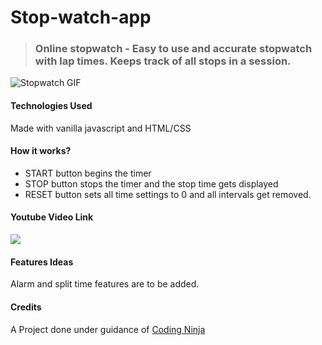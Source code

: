# Stop-watch-app
> ### Online stopwatch -  Easy to use and accurate stopwatch with lap times. Keeps track of all stops in a session.
![Stopwatch GIF](https://media.giphy.com/media/jueWTklJNqsFu17f90/source.gif)

#### Technologies Used
Made with vanilla javascript and HTML/CSS
#### How it works?
- START button begins the timer
- STOP button stops the timer and the stop time gets displayed
- RESET button sets all time settings to 0 and all intervals get removed.
#### Youtube Video Link
<a href="https://youtu.be/3j6SHAluWpo"><img src="https://i.ytimg.com/vi/3j6SHAluWpo/hqdefault.jpg?sqp=-oaymwEXCNACELwBSFryq4qpAwkIARUAAIhCGAE=&rs=AOn4CLC8PUwNR57EvHyNWc6f8MERQSjOYg"></img></a> 
<br>
#### Features Ideas
Alarm and split time features are to be added.
#### Credits
A Project done under guidance of [Coding Ninja](https://www.codingninjas.com)
